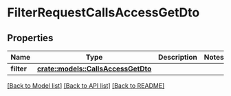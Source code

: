 # FilterRequestCallsAccessGetDto

## Properties

Name | Type | Description | Notes
------------ | ------------- | ------------- | -------------
**filter** | [**crate::models::CallsAccessGetDto**](CallsAccessGetDto.md) |  | 

[[Back to Model list]](../README.md#documentation-for-models) [[Back to API list]](../README.md#documentation-for-api-endpoints) [[Back to README]](../README.md)


